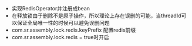 * 实现RedisOperator并注册成bean
* 在释放锁由于删除不是原子操作，所以理论上存在误删的可能，当threadId可以保证全局唯一性的时候可以避免误删问题
* com.sr.assembly.lock.redis.keyPrefix 配置redis前缀
* com.sr.assembly.lock.redis = true时开启